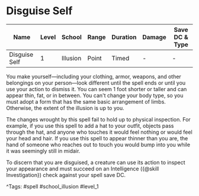 # Disguise Self

| Name | Level | School | Range | Duration | Damage | Save DC & Type |
|------|-------|--------|-------|----------|--------|----------------|
| Disguise Self | 1 | Illusion | Point | Timed | - | - |

You make yourself—including your clothing, armor, weapons, and other belongings on your person—look different until the spell ends or until you use your action to dismiss it. You can seem 1 foot shorter or taller and can appear thin, fat, or in between. You can't change your body type, so you must adopt a form that has the same basic arrangement of limbs. Otherwise, the extent of the illusion is up to you.

The changes wrought by this spell fail to hold up to physical inspection. For example, if you use this spell to add a hat to your outfit, objects pass through the hat, and anyone who touches it would feel nothing or would feel your head and hair. If you use this spell to appear thinner than you are, the hand of someone who reaches out to touch you would bump into you while it was seemingly still in midair.

To discern that you are disguised, a creature can use its action to inspect your appearance and must succeed on an Intelligence ({@skill Investigation}) check against your spell save DC.

^Tags: #spell #school_illusion #level_1